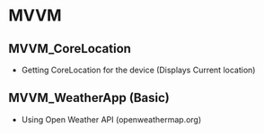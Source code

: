# MVVM

## MVVM_CoreLocation
- Getting CoreLocation for the device (Displays Current location)

## MVVM_WeatherApp (Basic)
- Using Open Weather API (openweathermap.org)
